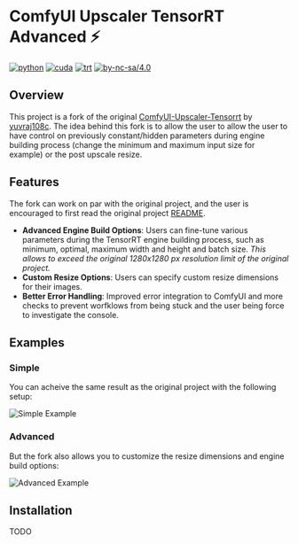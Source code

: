 # ComfyUI Upscaler TensorRT Advanced ⚡

[![python](https://img.shields.io/badge/python-3.12.9-green)](https://www.python.org/downloads/release/python-31012/)
[![cuda](https://img.shields.io/badge/cuda-12.8-green)](https://developer.nvidia.com/cuda-downloads)
[![trt](https://img.shields.io/badge/TRT-10.9-green)](https://developer.nvidia.com/tensorrt)
[![by-nc-sa/4.0](https://img.shields.io/badge/license-CC--BY--NC--SA--4.0-lightgrey)](https://creativecommons.org/licenses/by-nc-sa/4.0/deed.en)

## Overview

This project is a fork of the original [ComfyUI-Upscaler-Tensorrt](https://github.com/yuvraj108c/ComfyUI-Upscaler-Tensorrt) by [yuvraj108c](https://github.com/yuvraj108c). The idea behind this fork is to allow the user to allow the user to have control on previously constant/hidden parameters during engine building process (change the minimum and maximum input size for example) or the post upscale resize.

## Features

The fork can work on par with the original project, and the user is encouraged to first read the original project [README](https://github.com/yuvraj108c/ComfyUI-Upscaler-Tensorrt?tab=readme-ov-file).

- **Advanced Engine Build Options**: Users can fine-tune various parameters during the TensorRT engine building process, such as minimum, optimal, maximum width and height and batch size. *This allows to exceed the original 1280x1280 px resolution limit of the original project.*
- **Custom Resize Options**: Users can specify custom resize dimensions for their images.
- **Better Error Handling**: Improved error integration to ComfyUI and more checks to prevent worfklows from being stuck and the user being force to investigate the console.

## Examples

### Simple

You can acheive the same result as the original project with the following setup:

![Simple Example](assets/trtup_simple.png)

### Advanced

But the fork also allows you to customize the resize dimensions and engine build options:

![Advanced Example](assets/trtup_advanced.png)

## Installation

TODO
